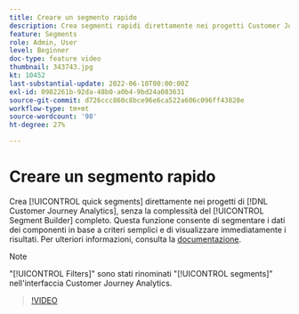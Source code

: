 ```yaml
---
title: Creare un segmento rapido
description: Crea segmenti rapidi direttamente nei progetti Customer Journey Analytics, senza la complessità del Generatore di segmenti completo. Questa funzione consente di segmentare i dati dei componenti in base a criteri semplici e di visualizzare immediatamente i risultati.
feature: Segments
role: Admin, User
level: Beginner
doc-type: feature video
thumbnail: 343743.jpg
kt: 10452
last-substantial-update: 2022-06-10T00:00:00Z
exl-id: 0982261b-92da-48b0-a0b4-9bd24a083631
source-git-commit: d726ccc860c8bce96e6ca522a606c096ff43828e
workflow-type: tm+mt
source-wordcount: '98'
ht-degree: 27%

---
```


# Creare un segmento rapido

Crea [!UICONTROL quick segments] direttamente nei progetti di [!DNL Customer Journey Analytics], senza la complessità del [!UICONTROL Segment Builder] completo. Questa funzione consente di segmentare i dati dei componenti in base a criteri semplici e di visualizzare immediatamente i risultati. Per ulteriori informazioni, consulta la [documentazione](https://experienceleague.adobe.com/en/docs/analytics-platform/using/cja-components/cja-segments/quick-filters).

>[!NOTE]
>
> &quot;[!UICONTROL Filters]&quot; sono stati rinominati &quot;[!UICONTROL segments]&quot; nell&#39;interfaccia Customer Journey Analytics.

>[!VIDEO](https://video.tv.adobe.com/v/343743/?quality=12&learn=on)

